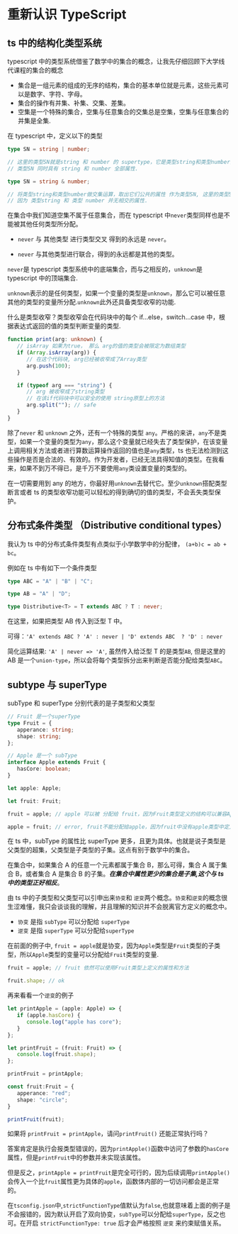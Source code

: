 # 重新认识 TypeScript

## ts 中的结构化类型系统

typescript 中的类型系统借鉴了数学中的集合的概念，让我先仔细回顾下大学线代课程的集合的概念

-  集合是一组元素的组成的无序的结构，集合的基本单位就是元素，这些元素可以是数字、字符、字母。
-  集合的操作有并集、补集、交集、差集。
-  空集是一个特殊的集合，空集与任意集合的交集总是空集，空集与任意集合的并集是全集.

在 typescript 中，定义以下的类型

```ts
type SN = string | number;

// 这里的类型SN就是string 和 number 的 supertype，它是类型string和类型number的并集.
// 类型SN 同时具有 string 和 number 全部属性.
```

```ts
type SN = string & number;

// 将类型string和类型number做交集运算，取出它们公共的属性 作为类型SN, 这里的类型SN得到的其实是一个never类型
// 因为 类型string 和 类型 number 并无相交的属性.
```

在集合中我们知道空集不属于任意集合，而在 typescript 中`never`类型同样也是不能被其他任何类型所分配。

-  `never` 与 其他类型 进行类型交叉 得到的永远是 `never`。

-  `never` 与其他类型进行联合，得到的永远都是其他的类型。

`never`是 typescript 类型系统中的底端集合，而与之相反的，`unknown`是 typescript 中的顶端集合.

`unknown`表示的是任何类型，如果一个变量的类型是`unknown`，那么它可以被任意其他的类型的变量所分配.`unknown`此外还具备类型收窄的功能.

什么是类型收窄？类型收窄会在代码块中的每个 if...else，switch...case 中，根据表达式返回的值的类型判断变量的类型.

```ts
function print(arg: unknown) {
   // isArray 如果为true， 那么 arg的值的类型会被限定为数组类型
   if (Array.isArray(arg)) {
      // 在这个代码块, arg已经被收窄成了Array类型
      arg.push(100);
   }

   if (typeof arg === "string") {
      // arg 被收窄成了string类型
      // 在该if代码块中可以安全的使用 string原型上的方法
      arg.split(""); // safe
   }
}
```

除了`never` 和 `unknown` 之外，还有一个特殊的类型 `any`。严格的来讲，`any`不是类型，如果一个变量的类型为`any`，那么这个变量就已经失去了类型保护，在该变量上调用相关方法或者进行算数运算操作返回的值也是`any`类型，ts 也无法检测到这些操作是否是合法的、有效的。作为开发者，已经无法具得知值的类型。在我看来，如果不到万不得已，是千万不要使用`any`类设置变量的类型的。

在一切需要用到 any 的地方，你最好用`unknown`去替代它。至少`unknown`搭配类型断言或者 ts 的类型收窄功能可以轻松的得到确切的值的类型，不会丢失类型保护。

## 分布式条件类型 （Distributive conditional types）

我认为 ts 中的分布式条件类型有点类似于小学数学中的分配律， `(a+b)c = ab + bc`。

例如在 ts 中有如下一个条件类型

```ts
type ABC = "A" | "B" | "C";

type AB = "A" | "D";

type Distributive<T> = T extends ABC ? T : never;
```

在这里，如果把类型 AB 传入到泛型 T 中。

可得：`'A' extends ABC ? 'A' : never | 'D' extends ABC  ? 'D' : never`

简化运算结果: `'A' | never => 'A'`, 虽然传入给泛型 T 的是类型`AB`, 但是这里的 AB 是一个`union-type`，所以会将每个类型拆分出来判断是否能分配给类型`ABC`。

## subtype 与 superType

subType 和 superType 分别代表的是子类型和父类型

```ts
// Fruit 是一个superType
type Fruit = {
   apperance: string;
   shape: string;
};

// Apple 是一个 subType
interface Apple extends Fruit {
   hasCore: boolean;
}

let apple: Apple;

let fruit: Fruit;

fruit = apple; // apple 可以被 分配给 fruit，因为Fruit类型定义的结构可以兼容Apple

apple = fruit; // error, fruit不能分配给apple，因为fruit中没有apple类型中定义的hasCore属性
```

在 ts 中，subType 的属性比 superType 更多，且更为具体。也就是说子类型是父类型的超集，父类型是子类型的子集。这点有别于数学中的集合。

在集合中，如果集合 A 的任意一个元素都属于集合 B，那么可得，集合 A 属于集合 B，或者集合 A 是集合 B 的子集。**_在集合中属性更少的集合是子集,这个与 ts 中的类型正好相反_**。

由 ts 中的子类型和父类型可以引申出来`协变`和 `逆变`两个概念。`协变`和`逆变`的概念很生涩难懂，我只会谈谈我的理解，并且理解的知识并不会脱离官方定义的概念中。

-  `协变` 是指 `subType` 可以分配给 `superType`
-  `逆变` 是指 `superType` 可以分配给`superType`

在前面的例子中, `fruit = apple`就是协变，因为`Apple`类型是`Fruit`类型的子类型，所以`Apple`类型的变量可以分配给`Fruit`类型的变量.

```ts
fruit = apple; // fruit 依然可以使用Fruit类型上定义的属性和方法

fruit.shape; // ok
```

再来看看一个`逆变`的例子

```ts
let printApple = (apple: Apple) => {
   if (apple.hasCore) {
      console.log("apple has core");
   }
};

let printFruit = (fruit: Fruit) => {
   console.log(fruit.shape);
};

printFruit = printApple;

const fruit:Fruit = {
   apperance: "red";
   shape: "circle";
}

printFruit(fruit);
```

如果将 `printFruit = printApple`，请问`printFruit()` 还能正常执行吗？

答案肯定是执行会报类型错误的，因为`printApple()`函数中访问了参数的`hasCore`属性，但是`printFruit`中的参数并未实现该属性。

但是反之，`printApple = printFruit`是完全可行的，因为后续调用`printApple()`会传入一个比`fruit`属性更为具体的`apple`，函数体内部的一切访问都会是正常的。

在`tsconfig.json`中,`strictFunctionType`值默认为`false`,也就意味着上面的例子是不会报错的，因为默认开启了双向协变，`subType`可以分配给`superType`，反之也可。在开启 `strictFunctionType: true` 后才会严格按照 `逆变` 来约束赋值关系。
